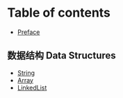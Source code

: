 # Table of contents

* [Preface](README.md)

## 数据结构 Data Structures

* [String](数据结构-data-structures/page-1.md)
* [Array](shu-ju-jie-gou-data-structures/array.md)
* [LinkedList](shu-ju-jie-gou-data-structures/linkedlist.md)
